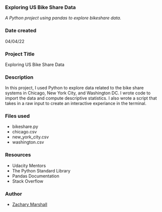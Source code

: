### Exploring US Bike Share Data
_A Python project using pandas to explore bikeshare data._


### Date created
04/04/22

### Project Title
Exploring US Bike Share Data

### Description
In this project, I used Python to explore data related to the bike share systems in Chicago, New York City, and Washington DC. I wrote code to import the data and compute descriptive statistics. I also wrote a script that takes in a raw input to create an interactive experiance in the terminal.

### Files used
* bikeshare.py
* chicago.csv
* new_york_city.csv
* washington.csv

### Resources
* Udacity Mentors
* The Python Standard Library
* Pandas Documentation
* Stack Overflow

### Author
* [Zachary Marshall](https://github.com/zmarshall1/pdsnd_github)
